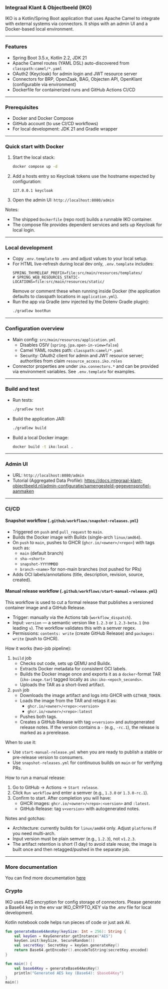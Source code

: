### Integraal Klant & Objectbeeld (IKO)

IKO is a Kotlin/Spring Boot application that uses Apache Camel to integrate with external systems via connectors. It ships with an admin UI and a Docker-based local environment.

---

### Features
- Spring Boot 3.5.x, Kotlin 2.2, JDK 21
- Apache Camel routes (YAML DSL) auto-discovered from `classpath:camel/*.yaml`
- OAuth2 (Keycloak) for admin login and JWT resource server
- Connectors for BRP, OpenZaak, BAG, Objecten API, OpenKlant (configurable via environment)
- Dockerfile for containerized runs and GitHub Actions CI/CD

---

### Prerequisites
- Docker and Docker Compose
- GitHub account (to use CI/CD workflows)
- For local development: JDK 21 and Gradle wrapper

---

### Quick start with Docker
1. Start the local stack:
   ```bash
   docker compose up -d
   ```
2. Add a hosts entry so Keycloak tokens use the hostname expected by configuration:
   ```text
   127.0.0.1 keycloak
   ```
3. Open the admin UI: `http://localhost:8080/admin`

Notes:
- The shipped `Dockerfile` (repo root) builds a runnable IKO container.
- The compose file provides dependent services and sets up Keycloak for local login.

---

### Local development
- Copy `.env.template` to `.env` and adjust values to your local setup.
- For HTML live-refresh during local dev only, `.env.template` includes:
  ```
  SPRING_THYMELEAF_PREFIX=file:src/main/resources/templates/
  # SPRING_WEB_RESOURCES_STATIC-LOCATIONS=file:src/main/resources/static/
  ```
  Remove or comment these when running inside Docker (the application defaults to classpath locations in `application.yml`).
- Run the app via Gradle (env injected by the Dotenv Gradle plugin):
  ```bash
  ./gradlew bootRun
  ```

---

### Configuration overview
- Main config: `src/main/resources/application.yml`
    - Disables OSIV (`spring.jpa.open-in-view=false`)
    - Camel YAML routes path: `classpath:camel/*.yaml`
    - Security: OAuth2 client for admin and JWT resource server; authorities from claim `resource_access.iko.roles`
- Connector properties are under `iko.connectors.*` and can be provided via environment variables. See `.env.template` for examples.

---

### Build and test
- Run tests:
  ```bash
  ./gradlew test
  ```
- Build the application JAR:
  ```bash
  ./gradlew build
  ```
- Build a local Docker image:
  ```bash
  docker build -t iko:local .
  ```

---

### Admin UI
- URL: `http://localhost:8080/admin`
- Tutorial (Aggregated Data Profile):
  https://docs.integraal-klant-objectbeeld.nl/admin-configuratie/samengesteld-gegevensprofiel-aanmaken

---

### CI/CD

#### Snapshot workflow (`.github/workflows/snapshot-releases.yml`)
- Triggered on `push` and `pull_request` to `main`.
- Builds the Docker image with Buildx (single-arch `linux/amd64`).
- On `push` to `main`, pushes to GHCR (`ghcr.io/<owner>/<repo>`) with tags such as:
    - `main` (default branch)
    - `sha-<short>`
    - `snapshot-YYYYMMDD`
    - `branch-<name>` for non-main branches (not pushed for PRs)
- Adds OCI labels/annotations (title, description, revision, source, created).

#### Manual release workflow (`.github/workflows/start-manual-release.yml`)
This workflow is used to cut a formal release that publishes a versioned container image and a GitHub Release.

- Trigger: manually via the Actions tab (`workflow_dispatch`).
- Input: `version` — a semantic version like `1.2.3` or `1.2.3-beta.1` (no leading `v`). The workflow validates this with a semver regex.
- Permissions: `contents: write` (create GitHub Release) and `packages: write` (push to GHCR).

How it works (two-job pipeline):
1. `build` job
    - Checks out code, sets up QEMU and Buildx.
    - Extracts Docker metadata for consistent OCI labels.
    - Builds the Docker image once and exports it as a `docker`-format TAR (`iko-image.tar`) tagged locally as `iko:iko-<epoch_seconds>`.
    - Uploads the TAR as a short-lived artifact.
2. `push` job
    - Downloads the image artifact and logs into GHCR with `GITHUB_TOKEN`.
    - Loads the image from the TAR and retags it as:
        - `ghcr.io/<owner>/<repo>:<version>`
        - `ghcr.io/<owner>/<repo>:latest`
    - Pushes both tags.
    - Creates a GitHub Release with tag `v<version>` and autogenerated release notes. If the version contains a `-` (e.g., `-rc.1`), the release is marked as a prerelease.

When to use it:
- Use `start-manual-release.yml` when you are ready to publish a stable or pre-release version to consumers.
- Use `snapshot-releases.yml` for continuous builds on `main` or for verifying PRs.

How to run a manual release:
1. Go to GitHub → Actions → `Start release`.
2. Click `Run workflow` and enter a semver (e.g., `1.3.0` or `1.3.0-rc.1`).
3. Confirm to start. After completion you will have:
    - GHCR images: `ghcr.io/<owner>/<repo>:<version>` and `:latest`.
    - GitHub Release: tag `v<version>` with autogenerated notes.

Notes and gotchas:
- Architecture: currently builds for `linux/amd64` only. Adjust `platforms` if you need multi-arch.
- Input version must be plain semver (e.g., `1.2.3`), not `v1.2.3`.
- The artifact retention is short (1 day) to avoid stale reuse; the image is built once and then retagged/pushed in the separate job.

---

### More documentation
You can find more documentation [here](./doc/README.md)

### Crypto
IKO uses AES encryption for config storage of connectors. 
Please generate a Base64 key in the env var IKO_CRYPTO_KEY via the .env file for local development.

Kotlin notebook code helps run pieces of code or just ask AI.
```Kotlin
fun generateBase64AesKey(keySize: Int = 256): String {
    val keyGen = KeyGenerator.getInstance("AES")
    keyGen.init(keySize, SecureRandom())
    val secretKey: SecretKey = keyGen.generateKey()
    return Base64.getEncoder().encodeToString(secretKey.encoded)
}

fun main() {
    val base64Key = generateBase64AesKey()
    println("Generated AES key (Base64): $base64Key")
}
main()
```